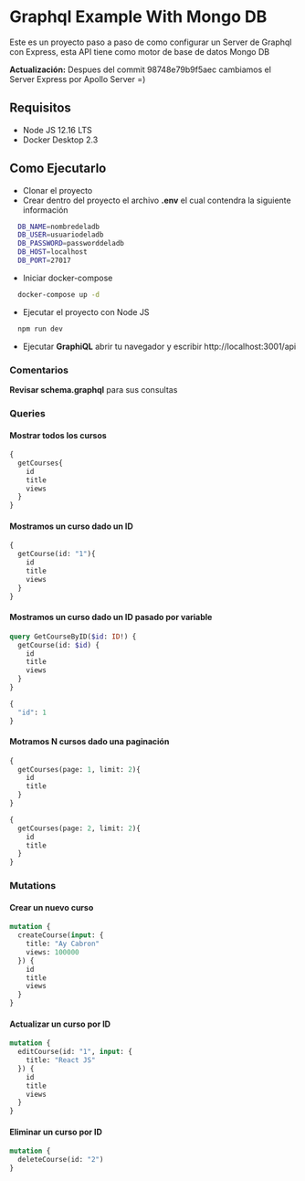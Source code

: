 # Graphql Example With Mongo DB

Este es un proyecto paso a paso de como configurar un Server de Graphql con Express, esta API tiene como motor de base de datos Mongo DB

**Actualización:** Despues del commit 98748e79b9f5aec cambiamos el Server Express por Apollo Server =)

## Requisitos
  * Node JS 12.16 LTS
  * Docker Desktop 2.3

## Como Ejecutarlo

  * Clonar el proyecto
  * Crear dentro del proyecto el archivo **.env** el cual contendra la siguiente información

```bash
  DB_NAME=nombredeladb
  DB_USER=usuariodeladb
  DB_PASSWORD=passworddeladb
  DB_HOST=localhost
  DB_PORT=27017
````

  * Iniciar docker-compose

```bash
  docker-compose up -d
```

  * Ejecutar el proyecto con Node JS

```bash
  npm run dev
```

  * Ejecutar **GraphiQL** abrir tu navegador y escribir http://localhost:3001/api


### Comentarios

**Revisar schema.graphql** para sus consultas

### Queries

#### Mostrar todos los cursos

```graphql
{
  getCourses{
    id
    title
    views
  }
}
```

#### Mostramos un curso dado un ID

```graphql
{
  getCourse(id: "1"){
    id
    title
    views
  }
}
```

#### Mostramos un curso dado un ID pasado por variable

```graphql
query GetCourseByID($id: ID!) {
  getCourse(id: $id) {
    id
    title
    views
  }
}

{
  "id": 1
}
```

#### Motramos N cursos dado una paginación

```graphql
{
  getCourses(page: 1, limit: 2){
    id
    title
  }
}
```

```graphql
{
  getCourses(page: 2, limit: 2){
    id
    title
  }
}
```

### Mutations

#### Crear un nuevo curso

```graphql
mutation {
  createCourse(input: {
    title: "Ay Cabron"
    views: 100000
  }) {
    id
    title
    views
  }
}
```

#### Actualizar un curso por ID

```graphql
mutation {
  editCourse(id: "1", input: {
    title: "React JS"
  }) {
    id
    title
    views
  }
}
```

#### Eliminar un curso por ID

```graphql
mutation {
  deleteCourse(id: "2")
}
```
